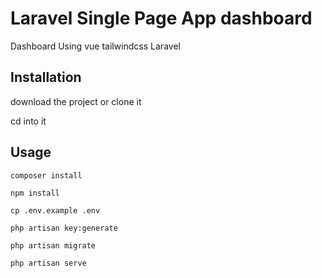 

# Laravel Single Page App  dashboard 

Dashboard Using vue tailwindcss Laravel  

## Installation


download the project or  clone it

cd into it


## Usage

```run composer
composer install
```

```install npm
npm install
```

```cp .env
cp .env.example .env
```

```key generate
php artisan key:generate 
```
```database migrate
php artisan migrate
```
```run server
php artisan serve
```

